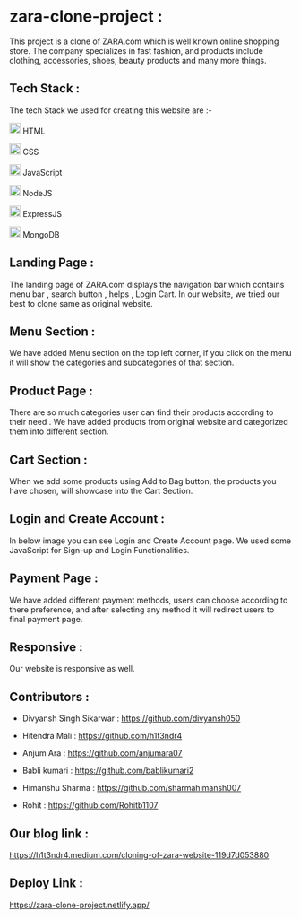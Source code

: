 # zara-clone-project :

This project is a clone of ZARA.com which is well known online shopping store. The company specializes in fast fashion, and products include clothing, accessories, shoes, beauty products and many more things.

## Tech Stack :

The tech Stack we used for creating this website are :-

<img src="https://cdn-icons-png.flaticon.com/512/226/226269.png" width=20/> HTML

<img src="https://cdn-icons-png.flaticon.com/512/732/732190.png" width=20 /> CSS

<img src="https://cdn-icons-png.flaticon.com/512/1199/1199124.png" width=20/> JavaScript

<img src="https://cdn-icons-png.flaticon.com/512/5968/5968322.png" width=20/> NodeJS

<img src="https://w7.pngwing.com/pngs/925/447/png-transparent-express-js-node-js-javascript-mongodb-node-js-text-trademark-logo-thumbnail.png" width=20 /> ExpressJS

<img src="https://w1.pngwing.com/pngs/711/379/png-transparent-green-grass-mongodb-database-documentoriented-database-dashboard-nosql-bson-javascript-thumbnail.png" width=20/> MongoDB


## Landing Page :
The landing page of ZARA.com displays the navigation bar which contains menu bar , search button , helps , Login Cart.
In our website, we tried our best to clone same as original website.

## Menu Section :
We have added Menu section on the top left corner, if you click on the menu it will show the categories and subcategories of that section.

## Product Page :
There are so much categories user can find their products according to their need . We have added products from original website and categorized them into different section.


## Cart Section :
When we add some products using Add to Bag button, the products you have chosen, will showcase into the Cart Section.


## Login and Create Account : 
In below image you can see Login and Create Account page. We used some JavaScript for Sign-up and Login Functionalities.


## Payment Page :
We have added different payment methods, users can choose according to there preference, and after selecting any method it will redirect users to final payment page.


## Responsive :
Our website is responsive as well.

## Contributors :

- Divyansh Singh Sikarwar : https://github.com/divyansh050

- Hitendra Mali : https://github.com/h1t3ndr4

- Anjum Ara : https://github.com/anjumara07

- Babli kumari : https://github.com/bablikumari2

- Himanshu Sharma : https://github.com/sharmahimansh007

- Rohit : https://github.com/Rohitb1107


## Our blog link :
https://h1t3ndr4.medium.com/cloning-of-zara-website-119d7d053880

## Deploy Link :
https://zara-clone-project.netlify.app/
